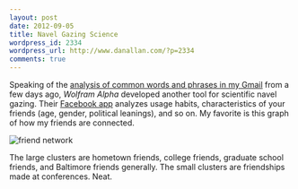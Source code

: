 ```yaml
---
layout: post
date: 2012-09-05
title: Navel Gazing Science
wordpress_id: 2334
wordpress_url: http://www.danallan.com/?p=2334
comments: true
---
```

Speaking of the [analysis of common words and phrases in my Gmail](http://www.danallan.com/projects/2012/in-so-many-words/) from a few days ago, _Wolfram Alpha_ developed another tool for scientific navel gazing. Their [Facebook app](http://www.wolframalpha.com/input/?i=facebook) analyzes usage habits, characteristics of your friends (age, gender, political leanings), and so on. My favorite is this graph of how my friends are connected.

![friend network](/static/images/friend-network.gif)

The large clusters are hometown friends, college friends, graduate school friends, and Baltimore friends generally. The small clusters are friendships made at conferences. Neat.
